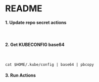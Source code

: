 # README
#### **1. Update repo secret actions**
<br>

#### **2. Get KUBECONFIG base64**
<br>

    cat $HOME/.kube/config | base64 | pbcopy

#### **3. Run Actions** 
